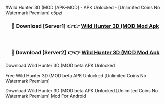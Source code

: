 #Wild Hunter 3D (MOD [APK-MOD] - APK Unlocked - [Unlimited Coins No Watermark Premium] e5pzi



<div align="center">

<h3>🔴 Download [Server1] 👉👉 <a href="https://momento.my/?title=Wild_Hunter_3D_(MOD">Wild Hunter 3D (MOD Mod Apk</a></h3><br>

<h3>🔴 Download [Server2] 👉👉 <a href="https://momento.my/?title=Wild_Hunter_3D_(MOD">Wild Hunter 3D (MOD Mod Apk</a></h3>
</div>



Download Wild Hunter 3D (MOD beta APK Unlocked

Free Wild Hunter 3D (MOD beta APK Unlocked [Unlimited Coins No Watermark Premium]

Download Wild Hunter 3D (MOD beta APK Unlocked [Unlimited Coins No Watermark Premium] Mod For Android
